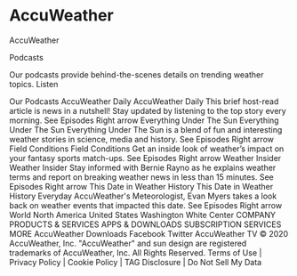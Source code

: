  
# AccuWeather
AccuWeather

Podcasts

Our podcasts provide behind-the-scenes details on trending weather topics.
Listen

Our Podcasts
AccuWeather Daily
AccuWeather Daily
This brief host-read article is news in a nutshell! Stay updated by listening to the top story every morning.
See Episodes
Right arrow
Everything Under The Sun
Everything Under The Sun
Everything Under The Sun is a blend of fun and interesting weather stories in science, media and history.
See Episodes
Right arrow
Field Conditions
Field Conditions
Get an inside look of weather’s impact on your fantasy sports match-ups.
See Episodes
Right arrow
Weather Insider
Weather Insider
Stay informed with Bernie Rayno as he explains weather terms and report on breaking weather news in less than 15 minutes.
See Episodes
Right arrow
This Date in Weather History
This Date in Weather History
Everyday AccuWeather's Meteorologist, Evan Myers takes a look back on weather events that impacted this date.
See Episodes
Right arrow
World
North America
United States
Washington
White Center
COMPANY
PRODUCTS & SERVICES
APPS & DOWNLOADS
SUBSCRIPTION SERVICES
MORE
AccuWeather Downloads
Facebook
Twitter
AccuWeather TV
© 2020 AccuWeather, Inc. "AccuWeather" and sun design are registered trademarks of AccuWeather, Inc. All Rights Reserved.
Terms of Use | Privacy Policy | Cookie Policy | TAG Disclosure | Do Not Sell My Data  
